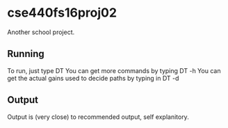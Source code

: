 # cse440fs16proj02
Another school project.

## Running
To run, just type DT <filename>
You can get more commands by typing DT -h
You can get the actual gains used to decide paths by typing in DT <filename> -d

## Output
Output is (very close) to recommended output, self explanitory.